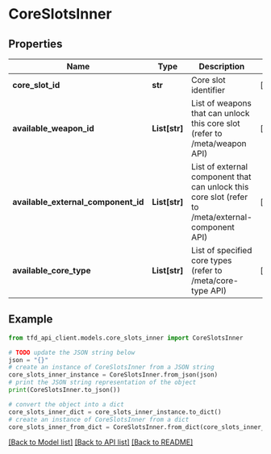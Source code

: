 # CoreSlotsInner


## Properties

Name | Type | Description | Notes
------------ | ------------- | ------------- | -------------
**core_slot_id** | **str** | Core slot identifier | [optional] 
**available_weapon_id** | **List[str]** | List of weapons that can unlock this core slot (refer to /meta/weapon API) | [optional] 
**available_external_component_id** | **List[str]** | List of external component that can unlock this core slot (refer to /meta/external-component API) | [optional] 
**available_core_type** | **List[str]** | List of specified core types (refer to /meta/core-type API) | [optional] 

## Example

```python
from tfd_api_client.models.core_slots_inner import CoreSlotsInner

# TODO update the JSON string below
json = "{}"
# create an instance of CoreSlotsInner from a JSON string
core_slots_inner_instance = CoreSlotsInner.from_json(json)
# print the JSON string representation of the object
print(CoreSlotsInner.to_json())

# convert the object into a dict
core_slots_inner_dict = core_slots_inner_instance.to_dict()
# create an instance of CoreSlotsInner from a dict
core_slots_inner_from_dict = CoreSlotsInner.from_dict(core_slots_inner_dict)
```
[[Back to Model list]](../README.md#documentation-for-models) [[Back to API list]](../README.md#documentation-for-api-endpoints) [[Back to README]](../README.md)



